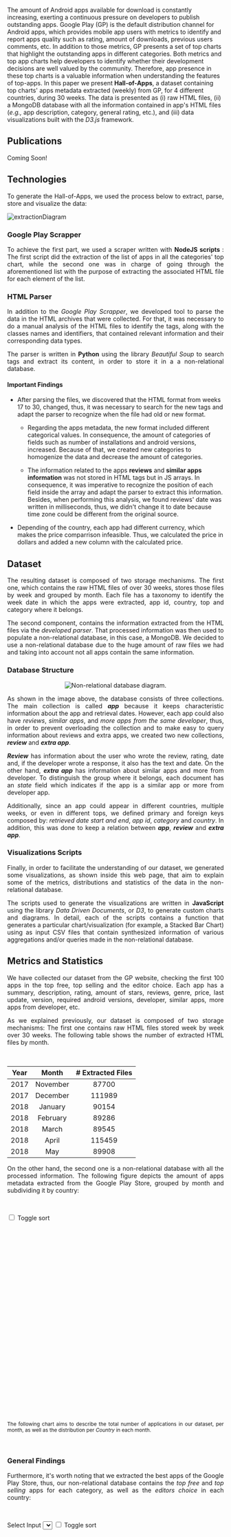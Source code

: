
The amount of Android apps available for download is constantly increasing, exerting a continuous pressure on developers to publish outstanding apps. Google Play (GP) is the default distribution channel for Android apps, which provides mobile app users  with metrics to identify and report apps quality such as rating, amount of downloads, previous users comments, etc. In addition to those metrics, GP presents a set of top charts that highlight the outstanding apps in different categories. Both metrics and top app charts help developers to identify whether their development decisions are well valued by the community. Therefore, app presence in these top charts is a valuable information when understanding the features of top-apps. In this paper we present **Hall-of-Apps**, a dataset containing top charts' apps metadata extracted (weekly) from GP, for 4 different countries, during 30 weeks. The data is presented as (i) raw HTML files, (ii) a MongoDB database with all the information contained in app's HTML files (_e.g.,_ app description, category, general rating, etc.), and (iii) data visualizations built with the _D3.js_ framework.

## Publications
<p align="justify">
Coming Soon!
</p>

## Technologies
<p align="justify">
To generate the Hall-of-Apps, we used the process below to extract, parse, store and visualize the data:
</p>

![extractionDiagram](/assets/imgs/structural/extraction.jpg)

### Google Play Scrapper
<p align="justify">
  To achieve the first part, we used a scraper written with <strong>NodeJS scripts </strong>: The first script did the extraction of the list of apps in all the categories' top chart, while the second one was in charge of going through the aforementioned list with the purpose of extracting the associated HTML file for each element of the list.
</p>

### HTML Parser
<p align="justify">
  In addition to the <i>Google Play Scrapper</i>, we developed tool to parse the data in the HTML archives that were collected. For that, it was necessary to do a manual analysis of the HTML files to identify the tags, along with the classes names and identifiers, that contained relevant information and their corresponding data types.
</p>

<p align="justify">
  The parser is written in <strong>Python</strong> using the library <i>Beautiful Soup</i> to search tags and extract its content, in order to store it in a a non-relational database.
</p>

#### Important Findings

* After parsing the files, we discovered that the HTML format from weeks 17 to 30, changed, thus, it was necessary to search for the new tags and adapt the parser to recognize when the file had old or new format.

  * Regarding the apps metadata, the new format included different categorical values. In consequence, the amount of categories of fields such as number of installations and android versions, increased. Because of that, we created new categories to homogenize the data and decrease the amount of categories.

  * The information related to the apps **reviews** and **similar apps information** was not stored in HTML tags but in JS arrays. In consequence, it was imperative to recognize the position of each field inside the array and adapt the parser to extract this information. Besides, when performing this analysis, we found reviews' date was written in milliseconds, thus, we didn't change it to date because time zone could be different from the original source. 

* Depending of the country, each app had different currency, which makes the price comparrison infeasible. Thus, we calculated the price in dollars and added a new column with the calculated price.


## Dataset
<p align="justify">
  The resulting dataset is composed of two storage mechanisms. The first one, which contains the raw HTML files of over 30 weeks, stores those files by week and grouped by month. Each file has a taxonomy to identify the week date in which the apps were extracted, app id, country, top and category where it belongs.
</p>

<p align="justify">
  The second component, contains the information extracted from the HTML files via the <i>developed parser</i>. That processed information was then used to populate a non-relational database, in this case, a MongoDB. We decided to use a non-relational database due to the huge amount of raw files we had and taking into account not all apps contain the same information.
</p>

### Database Structure
<p align="sutify" style="text-align: center;">
  <img src="assets/imgs/diagrams/database_diagram.jpg" alt="Non-relational database diagram."/>
</p>


<p align="justify">
  As shown in the image above, the database consists of three collections. The main collection is called <i><strong>app</strong></i> because it keeps characteristic information about the app and retrieval dates. However, each app could also have <i>reviews</i>, <i>similar apps</i>, and <i>more apps from the same developer</i>, thus, in order to prevent overloading the collection and to make easy to query information about reviews and extra apps, we created two new collections, <i><strong>review</strong></i> and <i><strong>extra app</strong></i>. 
</p>

<p align="justify">
  <i><strong>Review</strong></i> has information about the user who wrote the review, rating, date and, if the developer wrote a response, it also has the text and date. On the other hand, <i><strong>extra app</strong></i> has information about similar apps and more from developer. To distinguish the group where it belongs, each document has an <i>state</i> field which indicates if the app  is a similar app or more from developer app.
</p>

<p align="justify">
  Additionally, since an app could appear in different countries, multiple weeks, or even in different tops, we defined primary and foreign keys composed by: <i>retrieved date start and end</i>, <i>app id</i>, <i>category</i> and <i>country</i>. In addition, this was done to keep a relation between <i><strong>app</strong></i>, <i><strong>review</strong></i> and <i><strong>extra app</strong></i>.
</p>

### Visualizations Scripts
<p align="justify">
  Finally, in order to facilitate the understanding of our dataset, we generated some visualizations, as shown inside this web page, that aim to explain some of the metrics, distributions and statistics of the data in the non-relational database.
</p>
<p align="justify">
  The scripts used to generate the visualizations are written in <strong>JavaScript</strong> using the library <i>Data Driven Documents</i>, or <i>D3</i>, to generate custom charts and diagrams. In detail, each of the scripts contains a function that generates a particular chart/visualization (for example, a Stacked Bar Chart) using as input CSV files that contain synthesized information of various aggregations and/or queries made in the non-relational database.
</p>

## Metrics and Statistics
<p align="justify">
  We have collected our dataset from the GP website, checking the first 100 apps in the top free, top selling and the editor choice. Each app has a summary, description, rating, amount of stars, reviews, genre, price, last update, version, required android versions, developer, similar apps, more apps from developer, etc.
</p>

<p align="justify">
  As we explained previously, our dataset is composed of two storage mechanisms: The first one contains raw HTML files stored week by week over 30 weeks. The following table shows the number of extracted HTML files by month.
</p><br/>

| Year  | Month | # Extracted Files|
| :-------------: | :----------: | :----------: |
| 2017 | November | 87700 |
| 2017 | December | 111989 |
| 2018 | January | 90154 |
| 2018 | February | 89286 |
| 2018 | March | 89545 |
| 2018 | April | 115459 |
| 2018 | May | 89908 |

<p align="justify">
  On the other hand, the second one is a non-relational database with all the processed information. The following figure depicts the amount of apps metadata extracted from the Google Play Store, grouped by month and subdividing it by country:
</p><br/>

<input type="checkbox" id="chartCountriessort">	Toggle sort 
<svg id="chartCountries" width="500" height="450"></svg>

<p align="justify">
  <small>
    The following chart aims to describe the total number of applications in our dataset, per month, as well as the distribution per <i>Country</i> in each month.
  </small>
</p><br/>

### General Findings
<p align="justify">
  Furthermore, it's worth noting that we extracted the best apps of the Google Play Store, thus, our non-relational database contains the <i>top free</i> and <i>top selling</i> apps for each category, as well as the <i>editors choice</i> in each country:
</p><br/>

Select Input <select id="chartTopsxaxis"></select>
<input type="checkbox" id="chartTopssort">	Toggle sort 
<svg id="chartTops" width="500" height="600"></svg>

<p align="justify">
  <small>
    The following chart aims to describe the total number of applications in our dataset per month, as well as the distribution per <i>Category</i> in each month, filtering by <i>tops</i> that were described previously.
  </small>
</p>

<p align="justify">
  The figure above shows that our dataset contains 34 differents app <i>categories</i>. In order to ease the global analysis of the apps, we added to this page some <strong>mapped <i>macro categories</i></strong>. These new <i>macro categories</i> were generated by grouping the original categories by their similarity. The following table depicts the new <i>macro categories</i>, and the figure below it aims to describe the total number of applications in our dataset per month, as well as the subdividing it by <i>Macro Categories</i> in each month, filtering by <i>tops</i>.
</p><br/>

Select Input <select id="chartCustomCatxaxis"></select>
<input type="checkbox" id="chartCustomCatsort">	Toggle sort 
<svg id="chartCustomCat" width="500" height="620"></svg>

<table>
  <thead>
    <th>Mapped Category</th>
    <th>Original Category</th>
  </thead>
  <tbody>
    <tr><td rowspan="3">tools_libraries _general</td><td>Tools</td></tr>
    <tr><td>Libraries & Demo</td></tr>
    <tr><td>General</td></tr>
    <tr><td rowspan="3">entertainment_events_food </td><td>Entertainment</td></tr>
    <tr><td>Events</td></tr>
    <tr><td>Food & Drink</td></tr>
    <tr><td rowspan="3">social_dating_communication</td><td>Social</td></tr>
    <tr><td>dating</td></tr>
    <tr><td>communication</td></tr>
    <tr><td rowspan="3">health _medical_sports</td><td>Health & Fitness</td></tr>
    <tr><td>Medical</td></tr>
    <tr><td>Sports</td></tr>
    <tr><td rowspan="3">music _video _auto </td><td>Music & Audio</td></tr>
    <tr><td>Video Player</td></tr>
    <tr><td>Auto & Vehicles</td></tr>
    <tr><td rowspan="3">art _photography_personalization</td><td>Art & Design</td></tr>
    <tr><td>Photography</td></tr>
    <tr><td>Personalization</td></tr>
    <tr><td rowspan="3">beauty_shopping_lifestyle</td><td>Beauty</td></tr>
    <tr><td>Shopping</td></tr>
    <tr><td>Lifestyle</td></tr>
    <tr><td rowspan="3">books _news _comics</td><td>Books & Reference</td></tr>
    <tr><td>News & Magazines</td></tr>
    <tr><td>Comics</td></tr>
    <tr><td rowspan="3">business_finance_productivity</td><td>Business</td></tr>
    <tr><td>Finance</td></tr>
    <tr><td>Productivity</td></tr>
    <tr><td rowspan="3">house _parenting_education</td><td>House & Home</td></tr>
    <tr><td>Parenting</td></tr>
    <tr><td>Education</td></tr>
    <tr><td rowspan="3">maps _travel _weather</td><td>Maps & Navigation</td></tr>
    <tr><td>Travel & Local</td></tr>
    <tr><td>Weather</td></tr>
    <tr><td>EditorChoice</td><td>EditorChoice</td></tr>
  </tbody>
</table>

### App Collection Discoveries
<p align="justify">
  This collection has <strong>YYY</strong> records and a total of <strong>36</strong> fields. The following figure depicts the fields data-type distribution.  
</p>

Select Input <select id="chartTypesAppxaxis"></select>
<svg id="chartTypesApp" width="500" height="450"></svg>

<p align="justify">
  As the figure shows, the <i>String</i> data-type is predominant in this collection, folowed by <i>Numeric</i> fields. In the same way, it's possible to evidence the same proportions when lookin at each individual country.
</p>

<p align="justify">
  In addition to the above, the table below shows the data types of each of the fields of the collection, as well as the percentage of null values. It is important to clarify that this analysis was done with a sample of <strong>70000</strong> records from the collection.
</p>


| Atribute Name | Type| % Null Values | Predominant Values |
| :-------------: | :----------: | :-----------: | :-----------: |
| _id | Object | 0% | N/A |
| amount_more_from_developer_apps | Numeric | 35.5% | 0 (~30%), 16 (~24%)
| amount_reviews | Numeric | 64.5% | 38 (~64%) |
| amount_similar_apps | Numeric | 35.5% | 18 (~64%), 16 (~27%) |
| android_version | String | 0.3% | "4.1 and up" (~21%), "4.0.3 and up" (~15%) |
| category | String | 0% | N/A |
| content_rating | String | 0% | "Everyone" (~46%), "USK: All ages" (~22%) |
| country | String | 0% | "co" (~26%), "us" (~26%), "de" (~25%), "br" (~22%) |
| currency | String | 0% | "COP" (~26%), "$" (~26%), "€" (~25%), "R\$" (~22%) |
| current_version | String | 2.4% | "Varies with device" (~14%), "1.0" (~6%) |
| description | String | 0% | N/A |
| dev_address | String | 54% | N/A |
| dev_mail | String | 0% | N/A |
| dev_name | String | 0% | N/A |
| genre | Array | 0% | N/A |
| has_specific_version | Bool | 0% | false (~86%) |
| has_whats_new | Bool | 0% | true (~64%) |
| id | String | 0% | N/A |
| last_update | Date | 0% | N/A |
| name | String | 0% | N/A |
| num_installs | String | 0% | "+1" (~35%) |
| price | Numeric | 0% | N/A |
| price_usd | Numeric | 0% | N/A |
| rating | Numeric | 1.7% | 4.4 (~40%), 4 (~22%) |
| rating_1 | Numeric | 23.8% | N/A |
| rating_2 | Numeric | 23% | N/A |
| rating_3 | Numeric | 22.4% | N/A |
| rating_4 | Numeric | 21.9% | N/A |
| rating_5 | Numeric | 21.5% | N/A |
| required_version | String | 0% | "Ice CreamSandwich and up" (~30%), "Jelly Bean and up" (~25%) |
| retrieved_date_end | Date | 0% | N/A |
| retrieved_date_start | Date | 0% | N/A |
| summary | String | 0% | N/A |
| top | String | 0% | "topFree" (~57%), "topSelling" (~40%) |
| url | String | 0% | N/A |
| whats_new | Array | 0% | N/A |

### Review Collection Discoveries

Select Input <select id="chartTypesReviewxaxis"></select>
<svg id="chartTypesReview" width="500" height="450"></svg>

### Extra App Collection Discoveries
<p align="justify">
  This collection has <strong>YYY</strong> records and a total of <strong>14</strong> fields. The following figure depicts the fields data-type distribution.  
</p>

Select Input <select id="chartTypesExtraxaxis"></select>
<svg id="chartTypesExtra" width="500" height="450"></svg>

<p align="justify">
  As the figure shows, the <i>String</i> data-type is predominant in this collection, folowed by <i>Date</i> fields. In the same way, it's possible to evidence the same proportions when lookin at each individual country, with the exception of <strong><i>de</i></strong> which has a higher amount of <i>null</i> values.
</p>

<p align="justify">
  In addition to the above, the table below shows the data types of each of the fields of the collection, as well as the percentage of null values. It is important to clarify that this analysis was done with a sample of <strong>90000</strong> records from the collection.
</p>


| Atribute Name | Type| % Null Values |
| :-------------: | :----------: | :-----------: | :-----------: |
| _id | Object | 0% |
| app_id | String | 0.2% |
| app_name | String | 0% |
| app_retrieved_date_end | Date | 0% |
| app_retrieved_date_start | Date | 0% |
| category | String | 0% | 
| country | String | 0% | 
| dev_name | String | 0% | 
| id | String | 0% | 
| name | String | 0% | 
| price | String | 20.6% | 
| rating | String | 1.7 | 
| state | String | 0% | 
| summary | String | 0% | 

<p align="justify">
  From the above, it's worth noting that the majority of the collection fields are <i>unique</i> and, therefore, it wasn't possible to depict predominant values for those fields. Nevertheless, some fields did evidence predominant value such as:  
</p>

* The <strong>price</strong> field with a 90% predominance of the value "Free".
* The <strong>rating</strong> field with a 50% predominance of the value "4.5", followed by the value "4.5" with 25%.
* The <strong>state</strong> field with a 72% predominance of the value "similar", followed by the value "more_from_developer" with the remaining percentage.